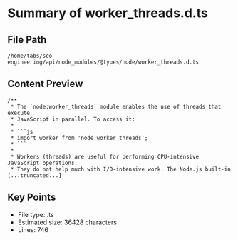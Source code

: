# Summary of worker_threads.d.ts
  
## File Path
`/home/tabs/seo-engineering/api/node_modules/@types/node/worker_threads.d.ts`

## Content Preview
```
/**
 * The `node:worker_threads` module enables the use of threads that execute
 * JavaScript in parallel. To access it:
 *
 * ```js
 * import worker from 'node:worker_threads';
 * ```
 *
 * Workers (threads) are useful for performing CPU-intensive JavaScript operations.
 * They do not help much with I/O-intensive work. The Node.js built-in
[...truncated...]
```

## Key Points
- File type: .ts
- Estimated size: 36428 characters
- Lines: 746
